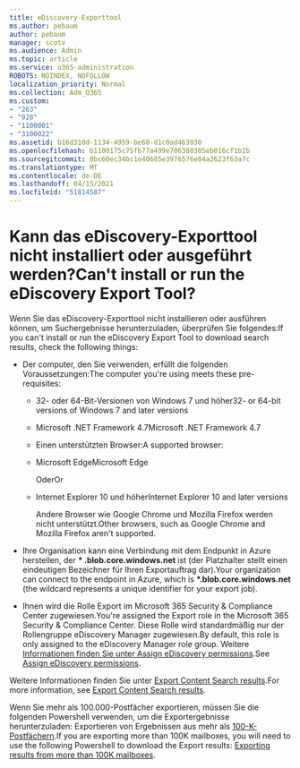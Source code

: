 ```yaml
---
title: eDiscovery-Exporttool
ms.author: pebaum
author: pebaum
manager: scotv
ms.audience: Admin
ms.topic: article
ms.service: o365-administration
ROBOTS: NOINDEX, NOFOLLOW
localization_priority: Normal
ms.collection: Adm_O365
ms.custom:
- "263"
- "928"
- "1100001"
- "3100022"
ms.assetid: b16d310d-1134-4959-be68-d1c0ad463930
ms.openlocfilehash: b1100175c75fb77a499e706380305eb016cf1b2b
ms.sourcegitcommit: 8bc60ec34bc1e40685e3976576e04a2623f63a7c
ms.translationtype: MT
ms.contentlocale: de-DE
ms.lasthandoff: 04/15/2021
ms.locfileid: "51814587"
---
```

# <a name="cant-install-or-run-the-ediscovery-export-tool"></a><span data-ttu-id="e48a4-102">Kann das eDiscovery-Exporttool nicht installiert oder ausgeführt werden?</span><span class="sxs-lookup"><span data-stu-id="e48a4-102">Can't install or run the eDiscovery Export Tool?</span></span>

<span data-ttu-id="e48a4-103">Wenn Sie das eDiscovery-Exporttool nicht installieren oder ausführen können, um Suchergebnisse herunterzuladen, überprüfen Sie folgendes:</span><span class="sxs-lookup"><span data-stu-id="e48a4-103">If you can't install or run the eDiscovery Export Tool to download search results, check the following things:</span></span>
  
- <span data-ttu-id="e48a4-104">Der computer, den Sie verwenden, erfüllt die folgenden Voraussetzungen:</span><span class="sxs-lookup"><span data-stu-id="e48a4-104">The computer you're using meets these pre-requisites:</span></span>

  - <span data-ttu-id="e48a4-105">32- oder 64-Bit-Versionen von Windows 7 und höher</span><span class="sxs-lookup"><span data-stu-id="e48a4-105">32- or 64-bit versions of Windows 7 and later versions</span></span>

  - <span data-ttu-id="e48a4-106">Microsoft .NET Framework 4.7</span><span class="sxs-lookup"><span data-stu-id="e48a4-106">Microsoft .NET Framework 4.7</span></span>

  - <span data-ttu-id="e48a4-107">Einen unterstützten Browser:</span><span class="sxs-lookup"><span data-stu-id="e48a4-107">A supported browser:</span></span>

  - <span data-ttu-id="e48a4-108">Microsoft Edge</span><span class="sxs-lookup"><span data-stu-id="e48a4-108">Microsoft Edge</span></span>

    <span data-ttu-id="e48a4-109">Oder</span><span class="sxs-lookup"><span data-stu-id="e48a4-109">Or</span></span>

  - <span data-ttu-id="e48a4-110">Internet Explorer 10 und höher</span><span class="sxs-lookup"><span data-stu-id="e48a4-110">Internet Explorer 10 and later versions</span></span>

    <span data-ttu-id="e48a4-111">Andere Browser wie Google Chrome und Mozilla Firefox werden nicht unterstützt.</span><span class="sxs-lookup"><span data-stu-id="e48a4-111">Other browsers, such as Google Chrome and Mozilla Firefox aren't supported.</span></span>

- <span data-ttu-id="e48a4-112">Ihre Organisation kann eine Verbindung mit dem Endpunkt in Azure herstellen, der **\* .blob.core.windows.net** ist (der Platzhalter stellt einen eindeutigen Bezeichner für Ihren Exportauftrag dar).</span><span class="sxs-lookup"><span data-stu-id="e48a4-112">Your organization can connect to the endpoint in Azure, which is **\*.blob.core.windows.net** (the wildcard represents a unique identifier for your export job).</span></span>

- <span data-ttu-id="e48a4-113">Ihnen wird die Rolle Export im Microsoft 365 Security &amp; Compliance Center zugewiesen.</span><span class="sxs-lookup"><span data-stu-id="e48a4-113">You're assigned the Export role in the Microsoft 365 Security &amp; Compliance Center.</span></span> <span data-ttu-id="e48a4-114">Diese Rolle wird standardmäßig nur der Rollengruppe eDiscovery Manager zugewiesen.</span><span class="sxs-lookup"><span data-stu-id="e48a4-114">By default, this role is only assigned to the eDiscovery Manager role group.</span></span> <span data-ttu-id="e48a4-115">Weitere [Informationen finden Sie unter Assign eDiscovery permissions](https://docs.microsoft.com/microsoft-365/compliance/assign-ediscovery-permissions).</span><span class="sxs-lookup"><span data-stu-id="e48a4-115">See [Assign eDiscovery permissions](https://docs.microsoft.com/microsoft-365/compliance/assign-ediscovery-permissions).</span></span>

<span data-ttu-id="e48a4-116">Weitere Informationen finden Sie unter [Export Content Search results](https://docs.microsoft.com/microsoft-365/compliance/export-search-results).</span><span class="sxs-lookup"><span data-stu-id="e48a4-116">For more information, see [Export Content Search results](https://docs.microsoft.com/microsoft-365/compliance/export-search-results).</span></span>

<span data-ttu-id="e48a4-117">Wenn Sie mehr als 100.000-Postfächer exportieren, müssen Sie die folgenden Powershell verwenden, um die Exportergebnisse herunterzuladen: Exportieren von Ergebnissen aus mehr als  [100-K-Postfächern](https://docs.microsoft.com/microsoft-365/compliance/export-search-results?view=o365-worldwide%23exporting-results-from-more-than-100000-mailboxes).</span><span class="sxs-lookup"><span data-stu-id="e48a4-117">If you are exporting more than 100K mailboxes, you will need to use the following Powershell to download the Export results:  [Exporting results from more than 100K mailboxes](https://docs.microsoft.com/microsoft-365/compliance/export-search-results?view=o365-worldwide%23exporting-results-from-more-than-100000-mailboxes).</span></span>